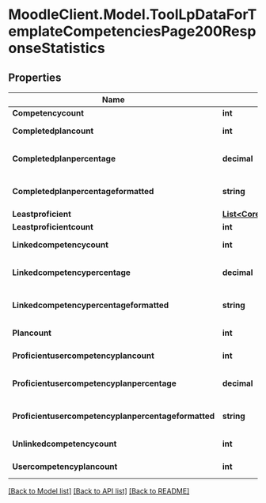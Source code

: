 # MoodleClient.Model.ToolLpDataForTemplateCompetenciesPage200ResponseStatistics

## Properties

Name | Type | Description | Notes
------------ | ------------- | ------------- | -------------
**Competencycount** | **int** | competencycount | 
**Completedplancount** | **int** | completedplancount | [default to null]
**Completedplanpercentage** | **decimal** | completedplanpercentage | [default to nullM]
**Completedplanpercentageformatted** | **string** | completedplanpercentageformatted | [default to "null"]
**Leastproficient** | [**List&lt;CoreCompetencyReadUserEvidence200ResponseCompetenciesInner&gt;**](CoreCompetencyReadUserEvidence200ResponseCompetenciesInner.md) |  | 
**Leastproficientcount** | **int** | leastproficientcount | 
**Linkedcompetencycount** | **int** | linkedcompetencycount | [default to null]
**Linkedcompetencypercentage** | **decimal** | linkedcompetencypercentage | [default to nullM]
**Linkedcompetencypercentageformatted** | **string** | linkedcompetencypercentageformatted | [default to "null"]
**Plancount** | **int** | plancount | [default to null]
**Proficientusercompetencyplancount** | **int** | proficientusercompetencyplancount | [default to null]
**Proficientusercompetencyplanpercentage** | **decimal** | proficientusercompetencyplanpercentage | [default to nullM]
**Proficientusercompetencyplanpercentageformatted** | **string** | proficientusercompetencyplanpercentageformatted | [default to "null"]
**Unlinkedcompetencycount** | **int** | unlinkedcompetencycount | [default to null]
**Usercompetencyplancount** | **int** | usercompetencyplancount | [default to null]

[[Back to Model list]](../README.md#documentation-for-models) [[Back to API list]](../README.md#documentation-for-api-endpoints) [[Back to README]](../README.md)

